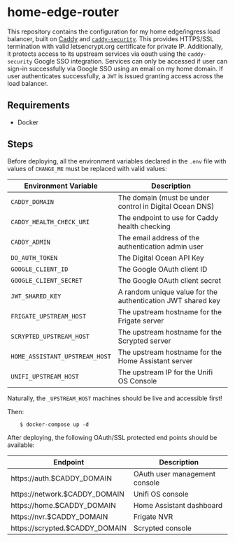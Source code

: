 home-edge-router
================

This repository contains the configuration for my home edge/ingress load balancer, built on [Caddy](https://caddyserver.com/) and [`caddy-security`](https://github.com/greenpau/caddy-security). This provides HTTPS/SSL termination with valid letsencrypt.org certificate for private IP. Additionally, it protects access to its upstream services via oauth using the `caddy-security` Google SSO integration. Services can only be accessed if user can sign-in successfully via Google SSO using an email on my home domain. If user authenticates successfully, a `JWT` is issued granting access across the load balancer.

Requirements
------------
* Docker

Steps
-----
Before deploying, all the environment variables declared in the `.env` file with values of `CHANGE_ME` must be replaced with valid values:

| Environment Variable           | Description                                                 |
| ------------------------------ | ----------------------------------------------------------- |
| `CADDY_DOMAIN`                 | The domain (must be under control in Digital Ocean DNS)     |
| `CADDY_HEALTH_CHECK_URI`       | The endpoint to use for Caddy health checking               |
| `CADDY_ADMIN`                  | The email address of the authentication admin user          |
| `DO_AUTH_TOKEN`                | The Digital Ocean API Key                                   |
| `GOOGLE_CLIENT_ID`             | The Google OAuth client ID                                  |
| `GOOGLE_CLIENT_SECRET`         | The Google OAuth client secret                              |
| `JWT_SHARED_KEY`               | A random unique value for the authentication JWT shared key |
| `FRIGATE_UPSTREAM_HOST`        | The upstream hostname for the Frigate server                |
| `SCRYPTED_UPSTREAM_HOST`       | The upstream hostname for the Scrypted server               |
| `HOME_ASSISTANT_UPSTREAM_HOST` | The upstream hostname for the Home Assistant server         |
| `UNIFI_UPSTREAM_HOST`          | The upstream IP for the Unifi OS Console                    |

Naturally, the `_UPSTREAM_HOST` machines should be live and accessible first!

Then:

```console
    $ docker-compose up -d
```

After deploying, the following OAuth/SSL protected end points should be available:
 
| Endpoint                       | Description                                                 |
| ------------------------------ | ----------------------------------------------------------- |
| https://auth.$CADDY_DOMAIN     | OAuth user management console                               |
| https://network.$CADDY_DOMAIN  | Unifi OS console                                            |
| https://home.$CADDY_DOMAIN     | Home Assistant dashboard                                    |
| https://nvr.$CADDY_DOMAIN      | Frigate NVR                                                 |
| https://scrypted.$CADDY_DOMAIN | Scrypted console                                            |
